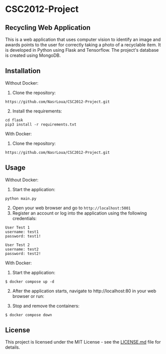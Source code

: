 # CSC2012-Project

## Recycling Web Application

This is a web application that uses computer vision to identify an image and awards points to the user for correctly taking a photo of a recyclable item. It is developed in Python using Flask and Tensorflow. The project's database is created using MongoDB.

## Installation

Without Docker:

1. Clone the repository:

```
https://github.com/NasrLoua/CSC2012-Project.git
```

2. Install the requirements:

```
cd flask
pip3 install -r requirements.txt
```

With Docker:

1. Clone the repository:

```
https://github.com/NasrLoua/CSC2012-Project.git
```

## Usage

Without Docker:

1. Start the application:

```
python main.py
```

2. Open your web browser and go to `http://localhost:5001`
3. Register an account or log into the application using the following credentials:

```
User Test 1
username: test1
password: test1!

User Test 2
username: test2
password: test2!
```

With Docker:

1. Start the application:

```
$ docker compose up -d
```

2. After the application starts, navigate to http://localhost:80 in your web browser or run:

3. Stop and remove the containers:

```
$ docker compose down
```

## License

This project is licensed under the MIT License - see the [LICENSE.md](https://github.com/NasrLoua/CSC2012-Project/LICENSE.md) file for details.
